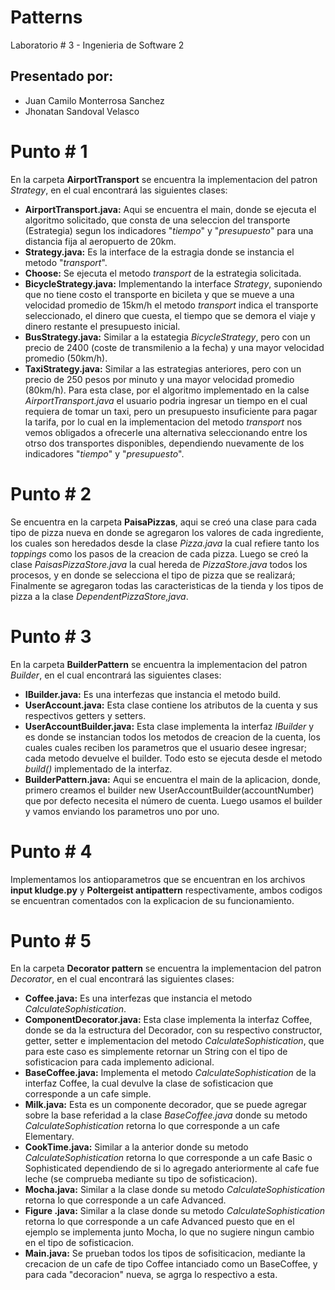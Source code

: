 # Patterns
Laboratorio # 3 - Ingenieria de Software 2

## Presentado por:

* Juan Camilo Monterrosa Sanchez 
* Jhonatan Sandoval Velasco

# Punto # 1

  En la carpeta **AirportTransport** se encuentra la implementacion del patron _Strategy_, en el cual encontrará las siguientes clases:
  *  **AirportTransport.java:** Aqui se encuentra el main, donde se ejecuta el algoritmo solicitado, que consta de una seleccion del transporte (Estrategia) segun los indicadores "_tiempo_" y "_presupuesto_" para una distancia fija al aeropuerto de 20km.
  *   **Strategy.java:** Es la interface de la estragia donde se instancia el metodo "_transport_".
  *   **Choose:** Se ejecuta el metodo _transport_ de la estrategia solicitada.
  *   **BicycleStrategy.java:** Implementando la interface _Strategy_, suponiendo que no tiene costo el transporte en bicileta y que se mueve a una velocidad promedio de 15km/h el metodo _transport_ indica el transporte seleccionado, el dinero que cuesta, el tiempo que se demora el viaje y dinero restante el presupuesto inicial. 
  *   **BusStrategy.java:** Similar a la estategia _BicycleStrategy_, pero con un precio de 2400 (coste de transmilenio a la fecha) y una mayor velocidad promedio (50km/h).
  *   **TaxiStrategy.java:** Similar a las estrategias anteriores, pero con un precio de 250 pesos por minuto y una mayor velocidad promedio (80km/h). Para esta clase, por el algoritmo implementado en la calse _AirportTransport.java_ el usuario podria ingresar un tiempo en el cual requiera de tomar un taxi, pero un presupuesto insuficiente para pagar la tarifa, por lo cual en la implementacion del metodo _transport_ nos vemos obligados a ofrecerle una alternativa seleccionando entre los otrso dos transportes disponibles, dependiendo nuevamente de los indicadores "_tiempo_" y "_presupuesto_".
  
# Punto # 2

  Se encuentra en la carpeta **PaisaPizzas**, aqui se creó una clase para cada tipo de pizza nueva en donde se agregaron los valores de cada ingrediente, los cuales son heredados desde la clase _Pizza.java_ la cual refiere tanto los _toppings_ como los pasos de la creacion de cada pizza. Luego se creó la clase _PaisasPizzaStore.java_ la cual hereda de _PizzaStore.java_ todos los procesos, y en donde se selecciona el tipo de pizza que se realizará; Finalmente se agregaron todas las caracteristicas de la tienda y los tipos de pizza a la clase _DependentPizzaStore,java_.
  
# Punto # 3

En la carpeta **BuilderPattern** se encuentra la implementacion del patron _Builder_, en el cual encontrará las siguientes clases:
*   **IBuilder.java:** Es una interfezas que instancia el metodo build.
*   **UserAccount.java:** Esta clase contiene los atributos de la cuenta y sus respectivos getters y setters.
*   **UserAccountBuilder.java:** Esta clase implementa la interfaz _IBuilder_ y es donde se instancian todos los metodos de creacion de la cuenta, los cuales cuales reciben los parametros que el usuario desee ingresar; cada metodo devuelve el builder. Todo esto se ejecuta desde el metodo _build()_ implementado de la interfaz.
*   **BuilderPattern.java:** Aqui se encuentra el main de la aplicacion, donde, primero creamos el builder new UserAccountBuilder(accountNumber) que por defecto necesita el número de cuenta. Luego usamos el builder y vamos enviando los parametros uno por uno.

# Punto # 4
  
  Implementamos los antioparametros que se encuentran en los archivos **input kludge.py** y **Poltergeist antipattern** respectivamente, ambos codigos se encuentran comentados con la explicacion de su funcionamiento.
  
# Punto # 5

  En la carpeta **Decorator pattern** se encuentra la implementacion del patron _Decorator_, en el cual encontrará las siguientes clases:
  *   **Coffee.java:** Es una interfezas que instancia el metodo _CalculateSophistication_.
  *   **ComponentDecorator.java:** Esta clase implementa la interfaz Coffee, donde se da la estructura del Decorador, con su respectivo constructor, getter, setter e implementacion del metodo _CalculateSophistication_, que para este caso es simplemente retornar un String con el tipo de sofisticacion para cada implemento adicional.
  * **BaseCoffee.java:** Implementa el metodo _CalculateSophistication_ de la interfaz Coffee, la cual devulve la clase de sofisticacion que corresponde a un cafe simple.
  * **Milk.java:** Esta es un componente decorador, que se puede agregar sobre la base referidad a la clase _BaseCoffee.java_ donde su metodo _CalculateSophistication_ retorna lo que corresponde a un cafe Elementary. 
  * **CookTime.java:** Similar a la anterior donde su metodo _CalculateSophistication_ retorna lo que corresponde a un cafe Basic o Sophisticated dependiendo de si lo agregado anteriormente al cafe fue leche (se comprueba mediante su tipo de sofisticacion).
  * **Mocha.java:** Similar a la clase  donde su metodo _CalculateSophistication_ retorna lo que corresponde a un cafe Advanced.
  * **Figure .java:** Similar a la clase  donde su metodo _CalculateSophistication_ retorna lo que corresponde a un cafe Advanced puesto que en el ejemplo se implementa junto Mocha, lo que no sugiere ningun cambio en el tipo de sofisticacion.
  * **Main.java:** Se prueban todos los tipos de sofisiticacion, mediante la crecacion de un cafe de tipo Coffee intanciado como un BaseCoffee, y para cada "decoracion" nueva, se agrga lo respectivo a esta. 
  
  
